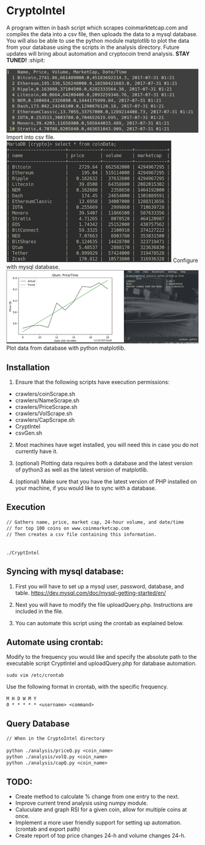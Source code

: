 # CryptoIntel
A program witten in bash script which scrapes coinmarktetcap.com and compiles the data into a csv file, then uploads the data to a mysql database. You will also be able to use the python module matplotlib to plot the data from your database using the scripts in the analysis directory. Future updates will bring about automation and cryptocoin trend analysis. **STAY TUNED!** :shipit:

![csv](/assets/csv.png)
Import into csv file.
![csv](/assets/db.png)
Configure with mysql database.
![csv](/assets/plot.png)
Plot data from database with python matplotlib.

## Installation

1. Ensure that the following scripts have execution permissions:
- crawlers/coinScrape.sh
- crawlers/NameScrape.sh
- crawlers/PriceScrape.sh
- crawlers/VolScrape.sh
- crawlers/CapScrape.sh
- CryptIntel
- csvGen.sh

2. Most machines have wget installed, you will need this in case you do not currently have it.

3. (optional) Plotting data requires both a database and the latest version of python3 as well as the latest version of matplotlib.

3. (optional) Make sure that you have the latest version of PHP installed on your machine, if you would like to sync with a database.

## Execution
```
// Gathers name, price, market cap, 24-hour volume, and date/time
// for top 100 coins on www.coinmarketcap.com
// Then creates a csv file containing this information.


./CryptIntel 
```
## Syncing with mysql database:
1. First you will have to set up a mysql user, password, database, and table. https://dev.mysql.com/doc/mysql-getting-started/en/

2. Next you will have to modify the file uploadQuery.php. Instructions are included in the file.

3. You can automate this script using the crontab as explained below. 

## Automate using crontab:
Modify to the frequency you would like and specify the absolute path to the executable script CryptIntel and uploadQuery.php for database automation.
```
sudo vim /etc/crontab
```
Use the following format in crontab, with the specific frequency.
```
M H D W M Y
0 * * * * * <username> <command>
```

## Query Database
```
// When in the CryptoIntel directory

python ./analysis/priceQ.py <coin_name>
python ./analysis/volQ.py <coin_name>
python ./analysis/capQ.py <coin_name>
```
## TODO:
- Create method to calculate % change from one entry to the next.
- Improve current trend analysis using numpy module.
- Caluculate and graph RSI for a given coin, allow for multiple coins at once.
- Implement a more user friendly support for setting up automation. (crontab and export path)
- Create report of top price changes 24-h and volume changes 24-h.
